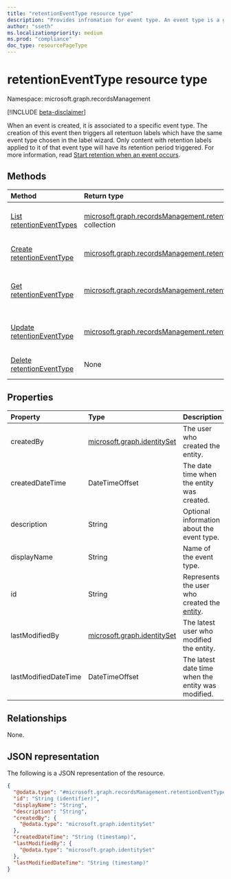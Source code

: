 ```yaml
---
title: "retentionEventType resource type"
description: "Provides infromation for event type. An event type is a generic desription for similar events that you want to associate with a label."
author: "sseth"
ms.localizationpriority: medium
ms.prod: "compliance"
doc_type: resourcePageType
---
```


# retentionEventType resource type

Namespace: microsoft.graph.recordsManagement

[!INCLUDE [beta-disclaimer](../../includes/beta-disclaimer.md)]

When an event is created, it is associated to a specific event type. The creation of this event then triggers all retentuon labels which have the same event type chosen in the label wizard. Only content with retention labels applied to it of that event type will have its retention period triggered. For more information, read [Start retention when an event occurs](/microsoft-365/compliance/event-driven-retention).


## Methods
|Method|Return type|Description|
|:---|:---|:---|
|[List retentionEventTypes](../api/recordsmanagement-retentioneventtype-list.md)|[microsoft.graph.recordsManagement.retentionEventType](../resources/recordsmanagement-retentioneventtype.md) collection|Get a list of the [retentionEventType](../resources/recordsmanagement-retentioneventtype.md) objects and their properties.|
|[Create retentionEventType](../api/recordsmanagement-recordsmanagementroot-post-eventtypes.md)|[microsoft.graph.recordsManagement.retentionEventType](../resources/recordsmanagement-retentioneventtype.md)|Create a new [retentionEventType](../resources/recordsmanagement-retentioneventtype.md) object.|
|[Get retentionEventType](../api/recordsmanagement-retentioneventtype-get.md)|[microsoft.graph.recordsManagement.retentionEventType](../resources/recordsmanagement-retentioneventtype.md)|Read the properties and relationships of a [retentionEventType](../resources/recordsmanagement-retentioneventtype.md) object.|
|[Update retentionEventType](../api/recordsmanagement-retentioneventtype-update.md)|[microsoft.graph.recordsManagement.retentionEventType](../resources/recordsmanagement-retentioneventtype.md)|Update the properties of a [retentionEventType](../resources/recordsmanagement-retentioneventtype.md) object.|
|[Delete retentionEventType](../api/recordsmanagement-retentioneventtype-delete.md)|None|Deletes a [retentionEventType](../resources/recordsmanagement-retentioneventtype.md) object.|

## Properties
|Property|Type|Description|
|:---|:---|:---|
|createdBy|[microsoft.graph.identitySet](/graph/api/resources/identityset)|The user who created the entity.|
|createdDateTime|DateTimeOffset|The date time when the entity was created.|
|description|String|Optional information about the event type.|
|displayName|String|Name of the event type.|
|id|String|Represents the user who created the [entity](/graph/api/resources/entity).|
|lastModifiedBy|[microsoft.graph.identitySet](/graph/api/resources/identityset)|The latest user who modified the entity.|
|lastModifiedDateTime|DateTimeOffset|The latest date time when the entity was modified.|

## Relationships
None.

## JSON representation
The following is a JSON representation of the resource.
<!-- {
  "blockType": "resource",
  "keyProperty": "id",
  "@odata.type": "microsoft.graph.recordsManagement.retentionEventType",
  "baseType": "microsoft.graph.entity",
  "openType": false
}
-->
``` json
{
  "@odata.type": "#microsoft.graph.recordsManagement.retentionEventType",
  "id": "String (identifier)",
  "displayName": "String",
  "description": "String",
  "createdBy": {
    "@odata.type": "microsoft.graph.identitySet"
  },
  "createdDateTime": "String (timestamp)",
  "lastModifiedBy": {
    "@odata.type": "microsoft.graph.identitySet"
  },
  "lastModifiedDateTime": "String (timestamp)"
}
```


